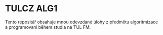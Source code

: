 # TULCZ ALG1

Tento repositář obsahuje mnou odevzdané úlohy z předmětu algoritmizace a
programovaní během studia na TUL FM.